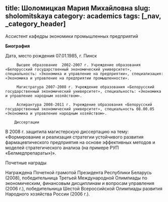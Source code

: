 title: Шоломицкая Мария Михайловна
slug: sholomitskaya
category: academics
tags: [_nav, _category_header]
---

Ассистент кафедры экономики промышленных предприятий

__Биография__

Дата, место рождения 07.01.1985, г. Пинск

         Высшее образование  2002-2007 г. Учреждение образования «Белорусский государственный экономический университет», специальность: «Экономика и управление на предприятии», специализация: «Экономика и управление на предприятии промышленности».

         Магистратура 2007-2008 г. Учреждение образования «Белорусский государственный экономический университет», специальность: «Экономика и управление народным хозяйством».

         Аспирантура 2008-2011 г. Учреждение образования «Белорусский государственный экономический университет», специальность 08.00.05 «Экономика и управление народным хозяйством».

        Диссертации

В 2008 г. защитила магистерскую диссертацию на тему: «Формирование и реализация стратегии устойчивого развития фармацевтического предприятия на основе эффективных методов и моделей стратегического анализа (на примере РУП «Белмедпрепараты»)».

Почетные награды

Награждена Почетной грамотой Президента Республики Беларусь (2008), победительница Третьей Международной Олимпиады по экономическим, финансовым дисциплинам и вопросам управления (2006 г.), победительница Шестой Всероссийской Олимпиады развития Народного хозяйства России (2006 г.).

